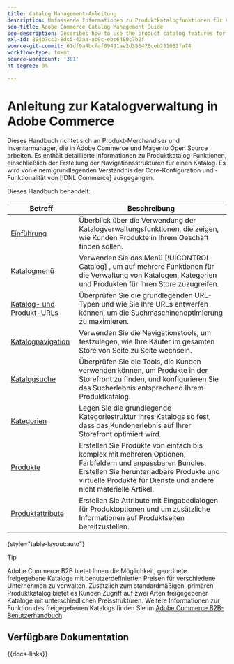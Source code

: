```yaml
---
title: Catalog Management-Anleitung
description: Umfassende Informationen zu Produktkatalogfunktionen für Adobe Commerce- und Magento Open Source-Administratoren sowie eCommerce-Merchandiser.
seo-title: Adobe Commerce Catalog Management Guide
seo-description: Describes how to use the product catalog features for Adobe Commerce and Magento Open Source.
exl-id: 894b7cc3-8dc5-43aa-ab9c-ebc6480c7b2f
source-git-commit: 61df9a4bcfaf09491ae2d353478ceb281082fa74
workflow-type: tm+mt
source-wordcount: '301'
ht-degree: 0%

---
```


# Anleitung zur Katalogverwaltung in Adobe Commerce

Dieses Handbuch richtet sich an Produkt-Merchandiser und Inventarmanager, die in Adobe Commerce und Magento Open Source arbeiten. Es enthält detaillierte Informationen zu Produktkatalog-Funktionen, einschließlich der Erstellung der Navigationsstrukturen für einen Katalog. Es wird von einem grundlegenden Verständnis der Core-Konfiguration und -Funktionalität von [!DNL Commerce] ausgegangen.

Dieses Handbuch behandelt:

| Betreff | Beschreibung |
| ------- | ----------- |
| [Einführung](introduction.md) | Überblick über die Verwendung der Katalogverwaltungsfunktionen, die zeigen, wie Kunden Produkte in Ihrem Geschäft finden sollen. |
| [Katalogmenü](catalog-menu.md) | Verwenden Sie das Menü [!UICONTROL Catalog] , um auf mehrere Funktionen für die Verwaltung von Katalogen, Kategorien und Produkten für Ihren Store zuzugreifen. |
| [Katalog- und Produkt-URLs](catalog-urls.md) | Überprüfen Sie die grundlegenden URL-Typen und wie Sie Ihre URLs entwerfen können, um die Suchmaschinenoptimierung zu maximieren. |
| [Katalognavigation](navigation.md) | Verwenden Sie die Navigationstools, um festzulegen, wie Ihre Käufer im gesamten Store von Seite zu Seite wechseln. |
| [Katalogsuche](search.md) | Überprüfen Sie die Tools, die Kunden verwenden können, um Produkte in der Storefront zu finden, und konfigurieren Sie das Sucherlebnis entsprechend Ihrem Produktkatalog. |
| [Kategorien](categories.md) | Legen Sie die grundlegende Kategoriestruktur Ihres Katalogs so fest, dass das Kundenerlebnis auf Ihrer Storefront optimiert wird. |
| [Produkte](products-list.md) | Erstellen Sie Produkte von einfach bis komplex mit mehreren Optionen, Farbfeldern und anpassbaren Bundles. Erstellen Sie herunterladbare Produkte und virtuelle Produkte für Dienste und andere nicht materielle Artikel. |
| [Produktattribute](product-attributes.md) | Erstellen Sie Attribute mit Eingabedialogen für Produktoptionen und um zusätzliche Informationen auf Produktseiten bereitzustellen. |

{style="table-layout:auto"}

>[!TIP]
>
>Adobe Commerce B2B bietet Ihnen die Möglichkeit, geordnete freigegebene Kataloge mit benutzerdefinierten Preisen für verschiedene Unternehmen zu verwalten. Zusätzlich zum standardmäßigen, primären Produktkatalog bietet es Kunden Zugriff auf zwei Arten freigegebener Kataloge mit unterschiedlichen Preisstrukturen. Weitere Informationen zur Funktion des freigegebenen Katalogs finden Sie im [Adobe Commerce B2B-Benutzerhandbuch](../b2b/catalog-shared.md).

## Verfügbare Dokumentation

{{docs-links}}
